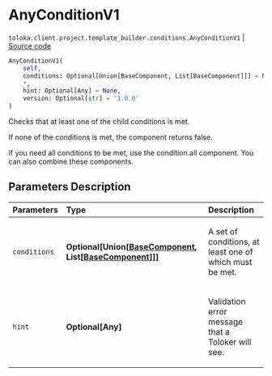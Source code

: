 # AnyConditionV1
`toloka.client.project.template_builder.conditions.AnyConditionV1` | [Source code](https://github.com/Toloka/toloka-kit/blob/v1.1.3/src/client/project/template_builder/conditions.py#L79)

```python
AnyConditionV1(
    self,
    conditions: Optional[Union[BaseComponent, List[BaseComponent]]] = None,
    *,
    hint: Optional[Any] = None,
    version: Optional[str] = '1.0.0'
)
```

Checks that at least one of the child conditions is met.


If none of the conditions is met, the component returns false.

If you need all conditions to be met, use the condition.all component. You can also combine these components.

## Parameters Description

| Parameters | Type | Description |
| :----------| :----| :-----------|
`conditions`|**Optional\[Union\[[BaseComponent](toloka.client.project.template_builder.base.BaseComponent.md), List\[[BaseComponent](toloka.client.project.template_builder.base.BaseComponent.md)\]\]\]**|<p>A set of conditions, at least one of which must be met.</p>
`hint`|**Optional\[Any\]**|<p>Validation error message that a Toloker will see.</p>
